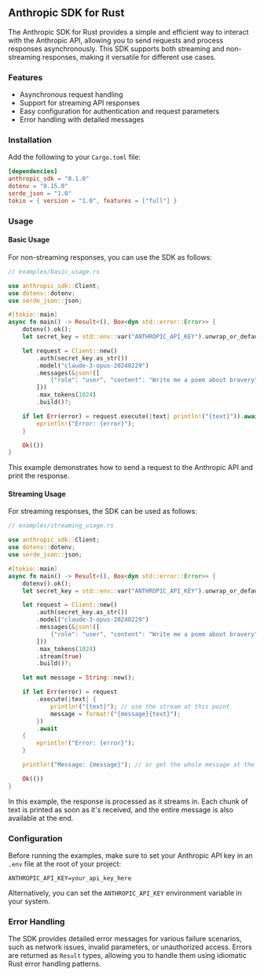 ## Anthropic SDK for Rust

The Anthropic SDK for Rust provides a simple and efficient way to interact with the Anthropic API, allowing you to send requests and process responses asynchronously. This SDK supports both streaming and non-streaming responses, making it versatile for different use cases.

### Features

- Asynchronous request handling
- Support for streaming API responses
- Easy configuration for authentication and request parameters
- Error handling with detailed messages

### Installation

Add the following to your `Cargo.toml` file:

```toml
[dependencies]
anthropic_sdk = "0.1.0"
dotenv = "0.15.0"
serde_json = "1.0"
tokio = { version = "1.0", features = ["full"] }
```

### Usage

#### Basic Usage

For non-streaming responses, you can use the SDK as follows:

```rust
// examples/basic_usage.rs

use anthropic_sdk::Client;
use dotenv::dotenv;
use serde_json::json;

#[tokio::main]
async fn main() -> Result<(), Box<dyn std::error::Error>> {
    dotenv().ok();
    let secret_key = std::env::var("ANTHROPIC_API_KEY").unwrap_or_default();

    let request = Client::new()
        .auth(secret_key.as_str())
        .model("claude-3-opus-20240229")
        .messages(&json!([
            {"role": "user", "content": "Write me a poem about bravery"}
        ]))
        .max_tokens(1024)
        .build()?;

    if let Err(error) = request.execute(|text| println!("{text}")).await {
        eprintln!("Error: {error}");
    }

    Ok(())
}
```

This example demonstrates how to send a request to the Anthropic API and print the response.

#### Streaming Usage

For streaming responses, the SDK can be used as follows:

```rust
// examples/streaming_usage.rs

use anthropic_sdk::Client;
use dotenv::dotenv;
use serde_json::json;

#[tokio::main]
async fn main() -> Result<(), Box<dyn std::error::Error>> {
    dotenv().ok();
    let secret_key = std::env::var("ANTHROPIC_API_KEY").unwrap_or_default();

    let request = Client::new()
        .auth(secret_key.as_str())
        .model("claude-3-opus-20240229")
        .messages(&json!([
            {"role": "user", "content": "Write me a poem about bravery"}
        ]))
        .max_tokens(1024)
        .stream(true)
        .build()?;

    let mut message = String::new();

    if let Err(error) = request
        .execute(|text| {
            println!("{text}"); // use the stream at this point
            message = format!("{message}{text}");
        })
        .await
    {
        eprintln!("Error: {error}");
    }

    println!("Message: {message}"); // or get the whole message at the end

    Ok(())
}
```

In this example, the response is processed as it streams in. Each chunk of text is printed as soon as it's received, and the entire message is also available at the end.

### Configuration

Before running the examples, make sure to set your Anthropic API key in an `.env` file at the root of your project:

```
ANTHROPIC_API_KEY=your_api_key_here
```

Alternatively, you can set the `ANTHROPIC_API_KEY` environment variable in your system.

### Error Handling

The SDK provides detailed error messages for various failure scenarios, such as network issues, invalid parameters, or unauthorized access. Errors are returned as `Result` types, allowing you to handle them using idiomatic Rust error handling patterns.
